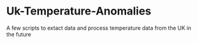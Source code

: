 # Uk-Temperature-Anomalies
A few scripts to extact data and process temperature data from the UK in the future
